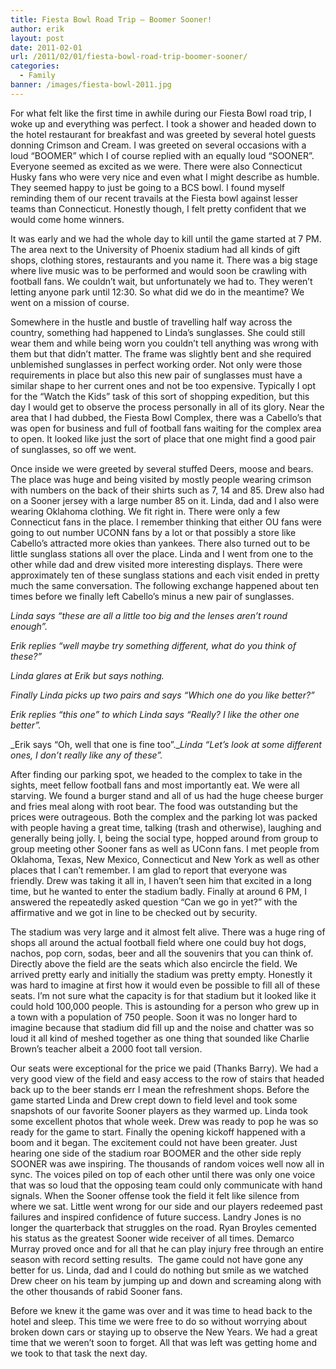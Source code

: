 ```yaml
---
title: Fiesta Bowl Road Trip – Boomer Sooner!
author: erik
layout: post
date: 2011-02-01
url: /2011/02/01/fiesta-bowl-road-trip-boomer-sooner/
categories:
  - Family
banner: /images/fiesta-bowl-2011.jpg
---
```


For what felt like the first time in awhile during our Fiesta Bowl road trip, I woke up and everything was perfect. I took a shower and headed down to the hotel restaurant for breakfast and was greeted by several hotel guests donning Crimson and Cream. I was greeted on several occasions with a loud &#8220;BOOMER&#8221; which I of course replied with an equally loud &#8220;SOONER&#8221;. Everyone seemed as excited as we were. There were also Connecticut Husky fans who were very nice and even what I might describe as humble. They seemed happy to just be going to a BCS bowl. I found myself reminding them of our recent travails at the Fiesta bowl against lesser teams than Connecticut. Honestly though, I felt pretty confident that we would come home winners.

It was early and we had the whole day to kill until the game started at 7 PM. The area next to the University of Phoenix stadium had all kinds of gift shops, clothing stores, restaurants and you name it. There was a big stage where live music was to be performed and would soon be crawling with football fans. We couldn&#8217;t wait, but unfortunately we had to. They weren&#8217;t letting anyone park until 12:30. So what did we do in the meantime? We went on a mission of course.

Somewhere in the hustle and bustle of travelling half way across the country, something had happened to Linda&#8217;s sunglasses. She could still wear them and while being worn you couldn&#8217;t tell anything was wrong with them but that didn&#8217;t matter. The frame was slightly bent and she required unblemished sunglasses in perfect working order. Not only were those requirements in place but also this new pair of sunglasses must have a similar shape to her current ones and not be too expensive. Typically I opt for the &#8220;Watch the Kids&#8221; task of this sort of shopping expedition, but this day I would get to observe the process personally in all of its glory. Near the area that I had dubbed, the Fiesta Bowl Complex, there was a Cabello&#8217;s that was open for business and full of football fans waiting for the complex area to open. It looked like just the sort of place that one might find a good pair of sunglasses, so off we went.

Once inside we were greeted by several stuffed Deers, moose and bears. The place was huge and being visited by mostly people wearing crimson with numbers on the back of their shirts such as 7, 14 and 85. Drew also had on a Sooner jersey with a large number 85 on it. Linda, dad and I also were wearing Oklahoma clothing. We fit right in. There were only a few Connecticut fans in the place. I remember thinking that either OU fans were going to out number UCONN fans by a lot or that possibly a store like Cabello&#8217;s attracted more okies than yankees. There also turned out to be little sunglass stations all over the place. Linda and I went from one to the other while dad and drew visited more interesting displays. There were approximately ten of these sunglass stations and each visit ended in pretty much the same conversation. The following exchange happened about ten times before we finally left Cabello&#8217;s minus a new pair of sunglasses.

_Linda says &#8220;these are all a little too big and the lenses aren&#8217;t round enough&#8221;._ 
  
_Erik replies &#8220;well maybe try something different, what do you think of these?&#8221;_ 
  
_Linda glares at Erik but says nothing._ 
  
_Finally Linda picks up two pairs and says &#8220;Which one do you like better?&#8221;_
  
_Erik replies &#8220;this one&#8221; to which Linda says &#8220;Really? I like the other one better&#8221;._ 
  
_Erik says &#8220;Oh, well that one is fine too&#8221;.__Linda &#8220;Let&#8217;s look at some different ones, I don&#8217;t really like any of these&#8221;._

After finding our parking spot, we headed to the complex to take in the sights, meet fellow football fans and most importantly eat. We were all starving. We found a burger stand and all of us had the huge cheese burger and fries meal along with root bear. The food was outstanding but the prices were outrageous. Both the complex and the parking lot was packed with people having a great time, talking (trash and otherwise), laughing and generally being jolly. I, being the social type, hopped around from group to group meeting other Sooner fans as well as UConn fans. I met people from Oklahoma, Texas, New Mexico, Connecticut and New York as well as other places that I can&#8217;t remember. I am glad to report that everyone was friendly. Drew was taking it all in, I haven&#8217;t seen him that excited in a long time, but he wanted to enter the stadium badly. Finally at around 6 PM, I answered the repeatedly asked question &#8220;Can we go in yet?&#8221; with the affirmative and we got in line to be checked out by security.

The stadium was very large and it almost felt alive. There was a huge ring of shops all around the actual football field where one could buy hot dogs, nachos, pop corn, sodas, beer and all the souvenirs that you can think of. Directly above the field are the seats which also encircle the field. We arrived pretty early and initially the stadium was pretty empty. Honestly it was hard to imagine at first how it would even be possible to fill all of these seats. I&#8217;m not sure what the capacity is for that stadium but it looked like it could hold 100,000 people. This is astounding for a person who grew up in a town with a population of 750 people. Soon it was no longer hard to imagine because that stadium did fill up and the noise and chatter was so loud it all kind of meshed together as one thing that sounded like Charlie Brown&#8217;s teacher albeit a 2000 foot tall version.

Our seats were exceptional for the price we paid (Thanks Barry). We had a very good view of the field and easy access to the row of stairs that headed back up to the beer stands err I mean the refreshment shops. Before the game started Linda and Drew crept down to field level and took some snapshots of our favorite Sooner players as they warmed up. Linda took some excellent photos that whole week. Drew was ready to pop he was so ready for the game to start. Finally the opening kickoff happened with a boom and it began. The excitement could not have been greater. Just hearing one side of the stadium roar BOOMER and the other side reply SOONER was awe inspiring. The thousands of random voices well now all in sync. The voices piled on top of each other until there was only one voice that was so loud that the opposing team could only communicate with hand signals. When the Sooner offense took the field it felt like silence from where we sat. Little went wrong for our side and our players redeemed past failures and inspired confidence of future success. Landry Jones is no longer the quarterback that struggles on the road. Ryan Broyles cemented his status as the greatest Sooner wide receiver of all times. Demarco Murray proved once and for all that he can play injury free through an entire season with record setting results.  The game could not have gone any better for us. Linda, dad and I could do nothing but smile as we watched Drew cheer on his team by jumping up and down and screaming along with the other thousands of rabid Sooner fans.

Before we knew it the game was over and it was time to head back to the hotel and sleep. This time we were free to do so without worrying about broken down cars or staying up to observe the New Years. We had a great time that we weren&#8217;t soon to forget. All that was left was getting home and we took to that task the next day.

